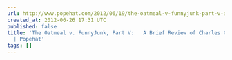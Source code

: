 ```yaml
---
url: http://www.popehat.com/2012/06/19/the-oatmeal-v-funnyjunk-part-v-a-brief-review-of-charles-carreons-complaint/
created_at: 2012-06-26 17:31 UTC
published: false
title: 'The Oatmeal v. FunnyJunk, Part V:   A Brief Review of Charles Carreon''s Complaint
  | Popehat'
tags: []
---
```



